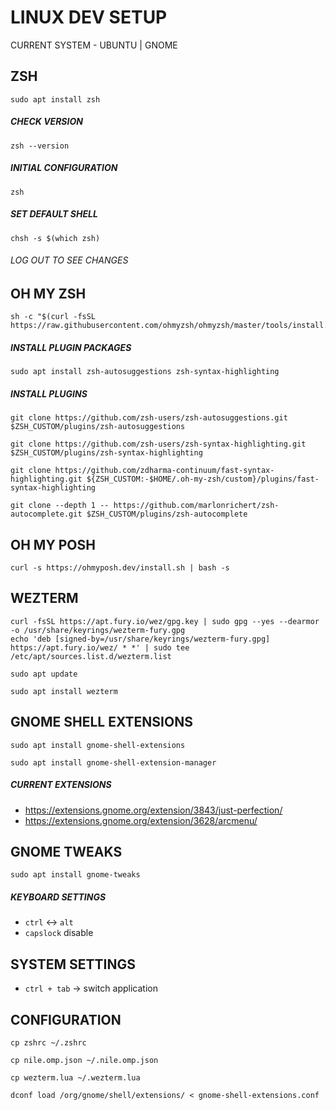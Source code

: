 # LINUX DEV SETUP

CURRENT SYSTEM - UBUNTU | GNOME

## ZSH

```
sudo apt install zsh
```

##### CHECK VERSION

```
zsh --version
```

##### INITIAL CONFIGURATION

```
zsh
```

##### SET DEFAULT SHELL

```
chsh -s $(which zsh)
```

###### LOG OUT TO SEE CHANGES

## OH MY ZSH

```
sh -c "$(curl -fsSL https://raw.githubusercontent.com/ohmyzsh/ohmyzsh/master/tools/install.sh)"
```

##### INSTALL PLUGIN PACKAGES

```
sudo apt install zsh-autosuggestions zsh-syntax-highlighting
```

##### INSTALL PLUGINS

```
git clone https://github.com/zsh-users/zsh-autosuggestions.git $ZSH_CUSTOM/plugins/zsh-autosuggestions
```

```
git clone https://github.com/zsh-users/zsh-syntax-highlighting.git $ZSH_CUSTOM/plugins/zsh-syntax-highlighting
```

```
git clone https://github.com/zdharma-continuum/fast-syntax-highlighting.git ${ZSH_CUSTOM:-$HOME/.oh-my-zsh/custom}/plugins/fast-syntax-highlighting
```

```
git clone --depth 1 -- https://github.com/marlonrichert/zsh-autocomplete.git $ZSH_CUSTOM/plugins/zsh-autocomplete
```

## OH MY POSH

```
curl -s https://ohmyposh.dev/install.sh | bash -s
```

## WEZTERM

```
curl -fsSL https://apt.fury.io/wez/gpg.key | sudo gpg --yes --dearmor -o /usr/share/keyrings/wezterm-fury.gpg
echo 'deb [signed-by=/usr/share/keyrings/wezterm-fury.gpg] https://apt.fury.io/wez/ * *' | sudo tee /etc/apt/sources.list.d/wezterm.list
```

```
sudo apt update
```

```
sudo apt install wezterm
```

## GNOME SHELL EXTENSIONS

```
sudo apt install gnome-shell-extensions
```

```
sudo apt install gnome-shell-extension-manager
```

##### CURRENT EXTENSIONS

- https://extensions.gnome.org/extension/3843/just-perfection/
- https://extensions.gnome.org/extension/3628/arcmenu/

## GNOME TWEAKS

```
sudo apt install gnome-tweaks
```

##### KEYBOARD SETTINGS

- `ctrl` <-> `alt`
- `capslock` disable

## SYSTEM SETTINGS

- `ctrl + tab` -> switch application

## CONFIGURATION

```
cp zshrc ~/.zshrc
```

```
cp nile.omp.json ~/.nile.omp.json
```

```
cp wezterm.lua ~/.wezterm.lua
```

```
dconf load /org/gnome/shell/extensions/ < gnome-shell-extensions.conf
```
